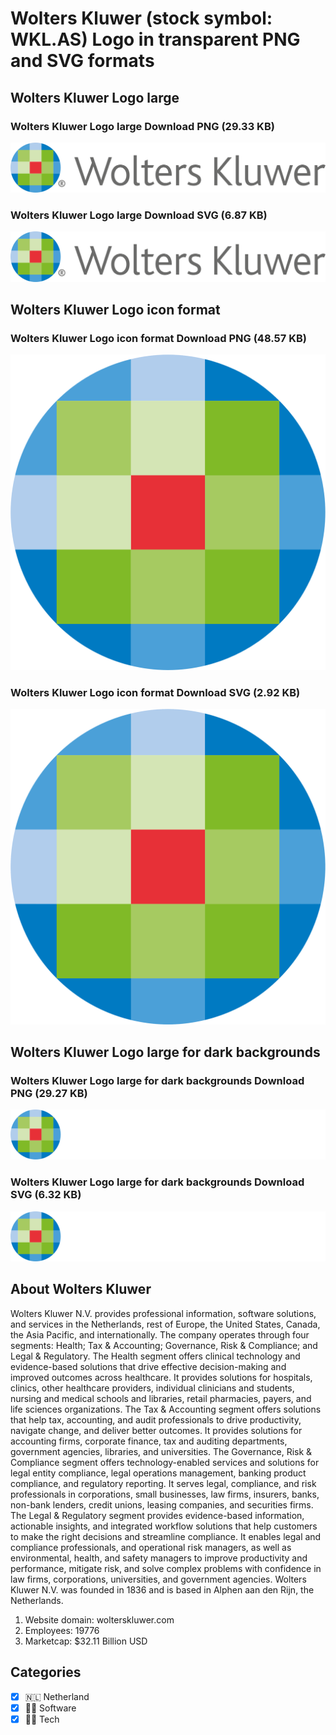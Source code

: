 # Wolters Kluwer (stock symbol: WKL.AS) Logo in transparent PNG and SVG formats

## Wolters Kluwer Logo large

### Wolters Kluwer Logo large Download PNG (29.33 KB)

![Wolters Kluwer Logo large Download PNG (29.33 KB)](/img/orig/WKL.AS_BIG-9c028567.png)

### Wolters Kluwer Logo large Download SVG (6.87 KB)

![Wolters Kluwer Logo large Download SVG (6.87 KB)](/img/orig/WKL.AS_BIG-91ae8148.svg)

## Wolters Kluwer Logo icon format

### Wolters Kluwer Logo icon format Download PNG (48.57 KB)

![Wolters Kluwer Logo icon format Download PNG (48.57 KB)](/img/orig/WKL.AS-4fb51e0c.png)

### Wolters Kluwer Logo icon format Download SVG (2.92 KB)

![Wolters Kluwer Logo icon format Download SVG (2.92 KB)](/img/orig/WKL.AS-4da5a21c.svg)

## Wolters Kluwer Logo large for dark backgrounds

### Wolters Kluwer Logo large for dark backgrounds Download PNG (29.27 KB)

![Wolters Kluwer Logo large for dark backgrounds Download PNG (29.27 KB)](/img/orig/WKL.AS_BIG.D-c25fd9ef.png)

### Wolters Kluwer Logo large for dark backgrounds Download SVG (6.32 KB)

![Wolters Kluwer Logo large for dark backgrounds Download SVG (6.32 KB)](/img/orig/WKL.AS_BIG.D-b0d7a565.svg)

## About Wolters Kluwer

Wolters Kluwer N.V. provides professional information, software solutions, and services in the Netherlands, rest of Europe, the United States, Canada, the Asia Pacific, and internationally. The company operates through four segments: Health; Tax & Accounting; Governance, Risk & Compliance; and Legal & Regulatory. The Health segment offers clinical technology and evidence-based solutions that drive effective decision-making and improved outcomes across healthcare. It provides solutions for hospitals, clinics, other healthcare providers, individual clinicians and students, nursing and medical schools and libraries, retail pharmacies, payers, and life sciences organizations. The Tax & Accounting segment offers solutions that help tax, accounting, and audit professionals to drive productivity, navigate change, and deliver better outcomes. It provides solutions for accounting firms, corporate finance, tax and auditing departments, government agencies, libraries, and universities. The Governance, Risk & Compliance segment offers technology-enabled services and solutions for legal entity compliance, legal operations management, banking product compliance, and regulatory reporting. It serves legal, compliance, and risk professionals in corporations, small businesses, law firms, insurers, banks, non-bank lenders, credit unions, leasing companies, and securities firms. The Legal & Regulatory segment provides evidence-based information, actionable insights, and integrated workflow solutions that help customers to make the right decisions and streamline compliance. It enables legal and compliance professionals, and operational risk managers, as well as environmental, health, and safety managers to improve productivity and performance, mitigate risk, and solve complex problems with confidence in law firms, corporations, universities, and government agencies. Wolters Kluwer N.V. was founded in 1836 and is based in Alphen aan den Rijn, the Netherlands.

1. Website domain: wolterskluwer.com
2. Employees: 19776
3. Marketcap: $32.11 Billion USD


## Categories
- [x] 🇳🇱 Netherland
- [x] 👨‍💻 Software
- [x] 👩‍💻 Tech
